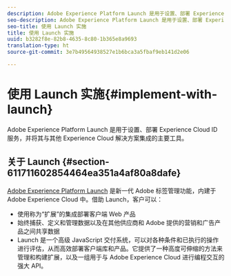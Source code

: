 ```yaml
---
description: Adobe Experience Platform Launch 是用于设置、部署 Experience Cloud ID 服务，并将其与其他 Experience Cloud 解决方案集成的主要工具。
seo-description: Adobe Experience Platform Launch 是用于设置、部署 Experience Cloud ID 服务，并将其与其他 Experience Cloud 解决方案集成的主要工具。
seo-title: 使用 Launch 实施
title: 使用 Launch 实施
uuid: b3282f8e-82b8-4635-8c80-1b365e8a9693
translation-type: ht
source-git-commit: 3e7b49564938527e1b6bca3a5fbaf9eb141d2e06

---
```



# 使用 Launch 实施{#implement-with-launch}

Adobe Experience Platform Launch 是用于设置、部署 Experience Cloud ID 服务，并将其与其他 Experience Cloud 解决方案集成的主要工具。

## 关于 Launch {#section-611711602854464ea351a4af80a8dafe}

[Adobe Experience Platform Launch](https://docs.adobelaunch.com/) 是新一代 Adobe 标签管理功能，内建于 Adobe Experience Cloud 中。借助 Launch，客户可以：

* 使用称为“扩展”的集成部署客户端 Web 产品
* 始终捕获、定义和管理数据以及在其他供应商和 Adobe 提供的营销和广告产品之间共享数据
* Launch 是一个高级 JavaScript 交付系统，可以对各种条件和已执行的操作进行评估，从而高效部署客户端库和产品。它提供了一种高度可伸缩的方法来管理和构建扩展，以及一组用于与 Adobe Experience Cloud 进行编程交互的强大 API。

